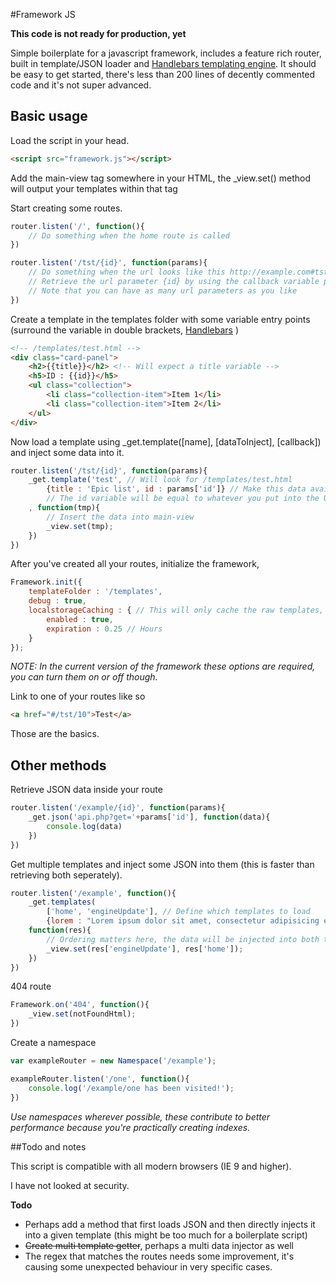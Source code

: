 #Framework JS

**This code is not ready for production, yet**

Simple boilerplate for a javascript framework, includes a feature rich router, built in template/JSON loader and [Handlebars templating engine](http://handlebarsjs.com/).
It should be easy to get started, there's less than 200 lines of decently commented code and it's not super advanced.


## Basic usage

Load the script in your head.

```html
<script src="framework.js"></script>
```

Add the main-view tag somewhere in your HTML, the _view.set() method will output your templates within that tag

Start creating some routes.
```javascript
router.listen('/', function(){
	// Do something when the home route is called
})

router.listen('/tst/{id}', function(params){
	// Do something when the url looks like this http://example.com#tst/10
	// Retrieve the url parameter {id} by using the callback variable params['id']
	// Note that you can have as many url parameters as you like
})
```

Create a template in the templates folder with some variable entry points (surround the variable in double brackets, [Handlebars](http://handlebarsjs.com/) )
```html
<!-- /templates/test.html -->
<div class="card-panel">
	<h2>{{title}}</h2> <!-- Will expect a title variable -->
	<h5>ID : {{id}}</h5>
	<ul class="collection">
		<li class="collection-item">Item 1</li>
		<li class="collection-item">Item 2</li>
	</ul>
</div>
```

Now load a template using _get.template([name], [dataToInject], [callback]) and inject some data into it.
```javascript
router.listen('/tst/{id}', function(params){
	_get.template('test', // Will look for /templates/test.html
		{title : 'Epic list', id : params['id']} // Make this data available in the template
		// The id variable will be equal to whatever you put into the URL (e.g. tst/10 will send 10)
	, function(tmp){
		// Insert the data into main-view
		_view.set(tmp);
	})
})
```

After you've created all your routes, initialize the framework,
```javascript
Framework.init({
	templateFolder : '/templates',
	debug : true,
	localstorageCaching : { // This will only cache the raw templates, JSON data will always be fresh from the server
		enabled : true,
		expiration : 0.25 // Hours
	}
});
```
_NOTE: In the current version of the framework these options are required, you can turn them on or off though._

Link to one of your routes like so
```html
<a href="#/tst/10">Test</a>
```

Those are the basics.

## Other methods

Retrieve JSON data inside your route
```javascript
router.listen('/example/{id}', function(params){
	_get.json('api.php?get='+params['id'], function(data){
		console.log(data)
	})
})
```

Get multiple templates and inject some JSON into them (this is faster than retrieving both seperately).
```javascript
router.listen('/example', function(){
	_get.templates(
		['home', 'engineUpdate'], // Define which templates to load
		{lorem : "Lorem ipsum dolor sit amet, consectetur adipisicing elit. Cumque, reiciendis.", test : "Hello World"},
	function(res){
		// Ordering matters here, the data will be injected into both templates
		_view.set(res['engineUpdate'], res['home']);
	})
})
```

404 route
```javascript
Framework.on('404', function(){
	_view.set(notFoundHtml);
})
```

Create a namespace
```javascript
var exampleRouter = new Namespace('/example');

exampleRouter.listen('/one', function(){
	console.log('/example/one has been visited!');
})
```
_Use namespaces wherever possible, these contribute to better performance because you're practically creating indexes._


##Todo and notes

This script is compatible with all modern browsers (IE 9 and higher).

I have not looked at security.

**Todo**

- Perhaps add a method that first loads JSON and then directly injects it into a given template (this might be too much for a boilerplate script)
- ~~Create multi template getter~~, perhaps a multi data injector as well
- The regex that matches the routes needs some improvement, it's causing some unexpected behaviour in very specific cases.

